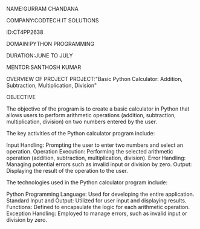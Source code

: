 NAME:GURRAM CHANDANA

COMPANY:CODTECH IT SOLUTIONS

ID:CT4PP2638

DOMAIN:PYTHON PROGRAMMING

DURATION:JUNE TO JULY

MENTOR:SANTHOSH KUMAR

OVERVIEW OF PROJECT PROJECT:"Basic Python Calculator: Addition, Subtraction, Multiplication, Division"

OBJECTIVE

The objective of the program is to create a basic calculator in Python that allows users to perform arithmetic operations (addition, subtraction, multiplication, division) on two numbers entered by the user.

The key activities of the Python calculator program include:

Input Handling: Prompting the user to enter two numbers and select an operation.
Operation Execution: Performing the selected arithmetic operation (addition, subtraction, multiplication, division).
Error Handling: Managing potential errors such as invalid input or division by zero.
Output: Displaying the result of the operation to the user.

The technologies used in the Python calculator program include:

Python Programming Language: Used for developing the entire application.
Standard Input and Output: Utilized for user input and displaying results.
Functions: Defined to encapsulate the logic for each arithmetic operation.
Exception Handling: Employed to manage errors, such as invalid input or division by zero.
